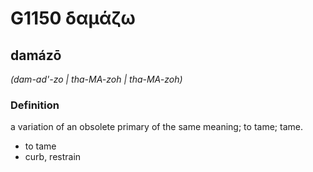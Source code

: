 # G1150 δαμάζω

## damázō

_(dam-ad'-zo | tha-MA-zoh | tha-MA-zoh)_

### Definition

a variation of an obsolete primary of the same meaning; to tame; tame.

- to tame
- curb, restrain

